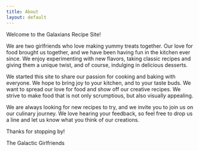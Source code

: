 ```yaml
---
title: About
layout: default
---
```


<section class="container2">
<p>
Welcome to the Galaxians Recipe Site!

<p>
We are two girlfriends who love making yummy treats together. Our love for food brought us together, and we have been having fun in the kitchen ever since. We enjoy experimenting with new flavors, taking classic recipes and giving them a unique twist, and of course, indulging in delicious desserts.

<p>
We started this site to share our passion for cooking and baking with everyone. We hope to bring joy to your kitchen, and to your taste buds. We want to spread our love for food and show off our creative recipes. We strive to make food that is not only scrumptious, but also visually appealing.

<p>
We are always looking for new recipes to try, and we invite you to join us on our culinary journey. We love hearing your feedback, so feel free to drop us a line and let us know what you think of our creations.

<p>
Thanks for stopping by!

<p>
The Galactic Girlfriends
</p>
